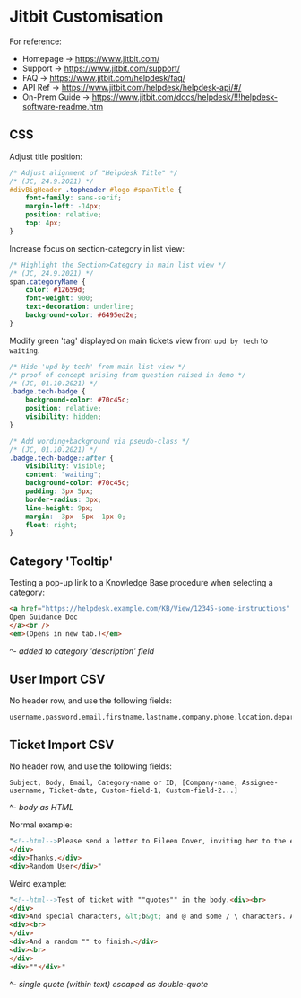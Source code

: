 # Jitbit Customisation

For reference:

* Homepage -> https://www.jitbit.com/ 
* Support -> https://www.jitbit.com/support/ 
* FAQ -> https://www.jitbit.com/helpdesk/faq/ 
* API Ref -> https://www.jitbit.com/helpdesk/helpdesk-api/#/
* On-Prem Guide -> https://www.jitbit.com/docs/helpdesk/!!!helpdesk-software-readme.htm

## CSS

Adjust title position:

```CSS
/* Adjust alignment of "Helpdesk Title" */
/* (JC, 24.9.2021) */
#divBigHeader .topheader #logo #spanTitle {
    font-family: sans-serif;
    margin-left: -14px;
    position: relative;
    top: 4px;
}
```

Increase focus on section-category in list view:

```CSS
/* Highlight the Section>Category in main list view */
/* (JC, 24.9.2021) */
span.categoryName {
    color: #12659d;
    font-weight: 900;
    text-decoration: underline;
    background-color: #6495ed2e;
}
```

Modify green 'tag' displayed on main tickets view from `upd by tech` to `waiting`.

```CSS
/* Hide 'upd by tech' from main list view */
/* proof of concept arising from question raised in demo */
/* (JC, 01.10.2021) */
.badge.tech-badge {
    background-color: #70c45c;
    position: relative;
    visibility: hidden;
}

/* Add wording+background via pseudo-class */
/* (JC, 01.10.2021) */
.badge.tech-badge::after {
    visibility: visible;
    content: "waiting";
    background-color: #70c45c;
    padding: 3px 5px;
    border-radius: 3px;
    line-height: 9px;
    margin: -3px -5px -1px 0;
    float: right;
}
```

## Category 'Tooltip'

Testing a pop-up link to a Knowledge Base procedure when selecting a category:

```html
<a href="https://helpdesk.example.com/KB/View/12345-some-instructions" target="_blank" rel="noopener">
Open Guidance Doc
</a><br />
<em>(Opens in new tab.)</em>
```
^- *added to category 'description' field*

## User Import CSV

No header row, and use the following fields:

```text
username,password,email,firstname,lastname,company,phone,location,department
```

## Ticket Import CSV

No header row, and use the following fields:

```text
Subject, Body, Email, Category-name or ID, [Company-name, Assignee-username, Ticket-date, Custom-field-1, Custom-field-2...]
```
^- *body as HTML*

Normal example:
```html
"<!--html-->Please send a letter to Eileen Dover, inviting her to the edge of the Grand Canyon.<div><br>
</div>
<div>Thanks,</div>
<div>Random User</div>"
```

Weird example:
```html
"<!--html-->Test of ticket with ""quotes"" in the body.<div><br>
</div>
<div>And special characters, &lt;b&gt; and @ and some / \ characters. And what about a &amp;nbsp; or a &lt;script&gt; or a crazy combination of ""'""'""'""'"" or \""'/""""'\/&nbsp;</div>
<div><br>
</div>
<div>And a random "" to finish.</div>
<div><br>
</div>
<div>""</div>"
```
^- *single quote (within text) escaped as double-quote*
